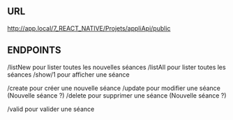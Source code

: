 URL
---

http://app.local/7_REACT_NATIVE/Projets/appliApi/public


ENDPOINTS
---------

/listNew pour lister toutes les nouvelles séances
/listAll pour lister toutes les séances
/show/1 pour afficher une séance

/create pour créer une nouvelle séance
/update pour modifier une séance (Nouvelle séance ?)
/delete pour supprimer une séance (Nouvelle séance ?)

/valid pour valider une séance